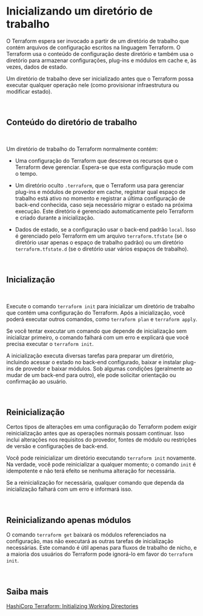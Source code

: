 # Inicializando um diretório de trabalho

O Terraform espera ser invocado a partir de um diretório de trabalho que contém arquivos de configuração escritos na linguagem Terraform. O Terraform usa o conteúdo de configuração deste diretório e também usa o diretório para armazenar configurações, plug-ins e módulos em cache e, às vezes, dados de estado.

Um diretório de trabalho deve ser inicializado antes que o Terraform possa executar qualquer operação nele (como provisionar infraestrutura ou modificar estado).

<br>

## Conteúdo do diretório de trabalho

<br>

Um diretório de trabalho do Terraform normalmente contém:

- Uma configuração do Terraform que descreve os recursos que o Terraform deve gerenciar. Espera-se que esta configuração mude com o tempo.

- Um diretório oculto `.terraform`, que o Terraform usa para gerenciar plug-ins e módulos de provedor em cache, registrar qual espaço de trabalho está ativo no momento e registrar a última configuração de back-end conhecida, caso seja necessário migrar o estado na próxima execução. Este diretório é gerenciado automaticamente pelo Terraform e criado durante a inicialização.

- Dados de estado, se a configuração usar o back-end padrão `local`. Isso é gerenciado pelo Terraform em um arquivo `terraform.tfstate` (se o diretório usar apenas o espaço de trabalho padrão) ou um diretório `terraform.tfstate.d` (se o diretório usar vários espaços de trabalho).

<br>

## Inicialização

<br>

Execute o comando `terraform init` para inicializar um diretório de trabalho que contém uma configuração do Terraform. Após a inicialização, você poderá executar outros comandos, como `terraform plan` e `terraform apply`.

Se você tentar executar um comando que depende de inicialização sem inicializar primeiro, o comando falhará com um erro e explicará que você precisa executar o `terraform init`.

A inicialização executa diversas tarefas para preparar um diretório, incluindo acessar o estado no back-end configurado, baixar e instalar plug-ins de provedor e baixar módulos. Sob algumas condições (geralmente ao mudar de um back-end para outro), ele pode solicitar orientação ou confirmação ao usuário.

<br>

## Reinicialização

Certos tipos de alterações em uma configuração do Terraform podem exigir reinicialização antes que as operações normais possam continuar. Isso inclui alterações nos requisitos do provedor, fontes de módulo ou restrições de versão e configurações de back-end.

Você pode reinicializar um diretório executando `terraform init` novamente. Na verdade, você pode reinicializar a qualquer momento; o comando `init` é idempotente e não terá efeito se nenhuma alteração for necessária.

Se a reinicialização for necessária, qualquer comando que dependa da inicialização falhará com um erro e informará isso.

<br>

## Reinicializando apenas módulos

O comando `terraform get` baixará os módulos referenciados na configuração, mas não executará as outras tarefas de inicialização necessárias. Este comando é útil apenas para fluxos de trabalho de nicho, e a maioria dos usuários do Terraform pode ignorá-lo em favor do `terraform init`.

<br>

## Saiba mais
[HashiCorp Terraform: Initializing Working Directories](https://developer.hashicorp.com/terraform/cli/init)   